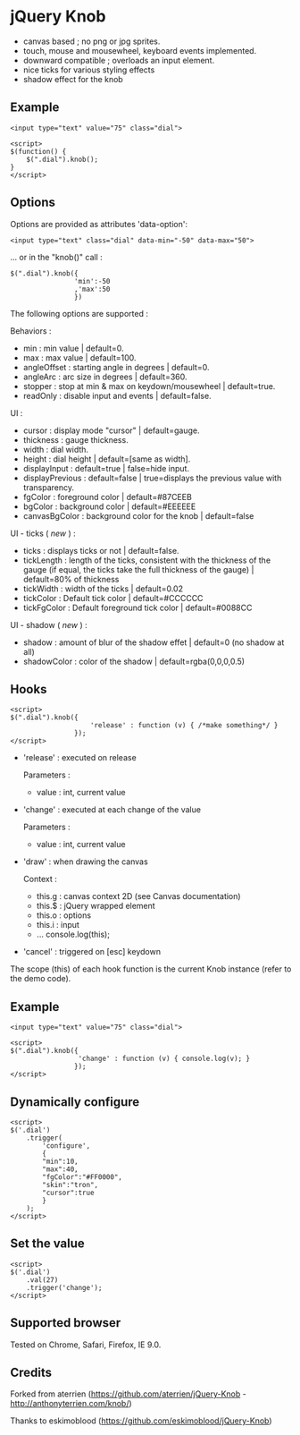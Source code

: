 jQuery Knob
=============

- canvas based ; no png or jpg sprites.
- touch, mouse and mousewheel, keyboard events implemented.
- downward compatible ; overloads an input element.
- nice ticks for various styling effects
- shadow effect for the knob

Example
-------

    <input type="text" value="75" class="dial">

    <script>
    $(function() {
        $(".dial").knob();
    }
    </script>

Options
-------

Options are provided as attributes 'data-option':

    <input type="text" class="dial" data-min="-50" data-max="50">

... or in the "knob()" call :

    $(".dial").knob({
                    'min':-50
                    ,'max':50
                    })

The following options are supported :

Behaviors :
* min : min value | default=0.
* max : max value | default=100.
* angleOffset : starting angle in degrees | default=0.
* angleArc : arc size in degrees | default=360.
* stopper : stop at min & max on keydown/mousewheel | default=true.
* readOnly : disable input and events | default=false.

UI :
* cursor : display mode "cursor" | default=gauge.
* thickness : gauge thickness.
* width : dial width.
* height : dial height | default=[same as width].
* displayInput : default=true | false=hide input.
* displayPrevious : default=false | true=displays the previous value with transparency.
* fgColor : foreground color | default=#87CEEB
* bgColor : background color | default=#EEEEEE
* canvasBgColor : background color for the knob | default=false

UI - ticks ( _new_ ) :
* ticks : displays ticks or not | default=false.
* tickLength : length of the ticks, consistent with the thickness of the gauge (if equal, the ticks take the full thickness of the gauge) | default=80% of thickness
* tickWidth : width of the ticks | default=0.02
* tickColor : Default tick color | default=#CCCCCC
* tickFgColor : Default foreground tick color | default=#0088CC

UI - shadow ( _new_ ) :
* shadow : amount of blur of the shadow effet | default=0 (no shadow at all)
* shadowColor : color of the shadow | default=rgba(0,0,0,0.5)

Hooks
-------

    <script>
    $(".dial").knob({
                        'release' : function (v) { /*make something*/ }
                    });
    </script>

* 'release' : executed on release

    Parameters :
    + value : int, current value

* 'change' : executed at each change of the value

    Parameters :
    + value : int, current value

* 'draw' : when drawing the canvas

    Context :
    - this.g : canvas context 2D (see Canvas documentation)
    - this.$ : jQuery wrapped element
    - this.o : options
    - this.i : input
    - ... console.log(this);

* 'cancel' : triggered on [esc] keydown

The scope (this) of each hook function is the current Knob instance (refer to the demo code).

Example
-------

    <input type="text" value="75" class="dial">

    <script>
    $(".dial").knob({
                     'change' : function (v) { console.log(v); }
                    });
    </script>


Dynamically configure
-------

    <script>
    $('.dial')
        .trigger(
            'configure',
            {
            "min":10,
            "max":40,
            "fgColor":"#FF0000",
            "skin":"tron",
            "cursor":true
            }
        );
    </script>

Set the value
-------

    <script>
    $('.dial')
        .val(27)
        .trigger('change');
    </script>

Supported browser
-------

Tested on Chrome, Safari, Firefox, IE 9.0.


Credits
-------

Forked from aterrien (https://github.com/aterrien/jQuery-Knob - http://anthonyterrien.com/knob/)

Thanks to eskimoblood (https://github.com/eskimoblood/jQuery-Knob)